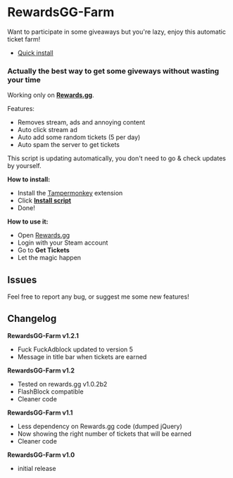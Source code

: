# RewardsGG-Farm
Want to participate in some giveaways but you're lazy, enjoy this automatic ticket farm!

- [Quick install](https://github.com/DeathMiner/RewardsGG-Farm/raw/master/rewardsgg-farm.user.js)

### Actually the best way to get some giveways without wasting your time

Working only on **[Rewards.gg](https://rewards.gg)**.

Features:
- Removes stream, ads and annoying content
- Auto click stream ad
- Auto add some random tickets (5 per day)
- Auto spam the server to get tickets

This script is updating automatically, you don't need to go & check updates by yourself.

**How to install:**
- Install the [Tampermonkey](http://tampermonkey.net/) extension
- Click **[Install script](https://github.com/DeathMiner/RewardsGG-Farm/raw/master/rewardsgg-farm.user.js)**
- Done!

**How to use it:**
- Open [Rewards.gg](https://rewards.gg)
- Login with your Steam account
- Go to **Get Tickets**
- Let the magic happen

## Issues
Feel free to report any bug, or suggest me some new features!

## Changelog

**RewardsGG-Farm v1.2.1**
- Fuck FuckAdblock updated to version 5
- Message in title bar when tickets are earned

**RewardsGG-Farm v1.2**
- Tested on rewards.gg v1.0.2b2
- FlashBlock compatible
- Cleaner code

**RewardsGG-Farm v1.1**
- Less dependency on Rewards.gg code (dumped jQuery)
- Now showing the right number of tickets that will be earned
- Cleaner code

**RewardsGG-Farm v1.0**
+ initial release
